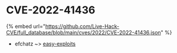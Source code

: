 # CVE-2022-41436
{% embed url="https://github.com/Live-Hack-CVE/full_database/blob/main/cves/2022/CVE-2022-41436.json" %}

* efchatz ~> [easy-exploits](https://www.alice-snow.ru/2022/database/cve-2022-41436/easy-exploits-efchatz)